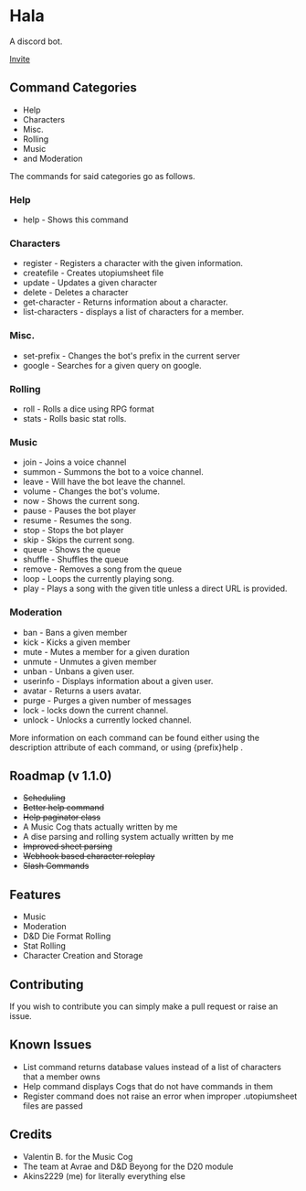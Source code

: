 # Hala
A discord bot.

[Invite](https://discord.com/oauth2/authorize?client_id=856311869345759272&scope=bot&permissions=8)

## Command Categories

- Help
- Characters
- Misc.
- Rolling
- Music
- and Moderation

The commands for said categories go as follows.

### Help
- help - Shows this command

### Characters

- register - Registers a character with the given information.
- createfile - Creates utopiumsheet file
- update - Updates a given character
- delete - Deletes a character
- get-character - Returns information about a character.
- list-characters - displays a list of characters for a member.

### Misc.
- set-prefix - Changes the bot's prefix in the current server
- google - Searches for a given query on google.

### Rolling
- roll - Rolls a dice using RPG format
- stats - Rolls basic stat rolls.

### Music

- join - Joins a voice channel
- summon - Summons the bot to a voice channel.
- leave - Will have the bot leave the channel.
- volume - Changes the bot's volume.
- now - Shows the current song.
- pause - Pauses the bot player
- resume - Resumes the song.
- stop - Stops the bot player
- skip - Skips the current song.
- queue - Shows the queue
- shuffle - Shuffles the queue
- remove - Removes a song from the queue
- loop - Loops the currently playing song.
- play - Plays a song with the given title unless a direct URL is provided.

### Moderation
- ban - Bans a given member
- kick - Kicks a given member
- mute - Mutes a member for a given duration
- unmute - Unmutes a given member
- unban - Unbans a given user.
- userinfo - Displays information about a given user.
- avatar - Returns a users avatar.
- purge - Purges a given number of messages
- lock - locks down the current channel.
- unlock - Unlocks a currently locked channel.

More information on each command can be found either using the description attribute of each command, or using {prefix}help <command>.

## Roadmap (v 1.1.0)

- ~~Scheduling~~
- ~~Better help command~~
- ~~Help paginator class~~
- A Music Cog thats actually written by me
- A dise parsing and rolling system actually written by me
- ~~Improved sheet parsing~~
- ~~Webhook based character roleplay~~
- ~~Slash Commands~~

## Features

- Music
- Moderation
- D&D Die Format Rolling
- Stat Rolling
- Character Creation and Storage

## Contributing

If you wish to contribute you can simply make a pull request or raise an issue.

## Known Issues

- List command returns database values instead of a list of characters that a member owns
- Help command displays Cogs that do not have commands in them
- Register command does not raise an error when improper .utopiumsheet files are passed

## Credits

- Valentin B. for the Music Cog
- The team at Avrae and D&D Beyong for the D20 module
- Akins2229 (me) for literally everything else
